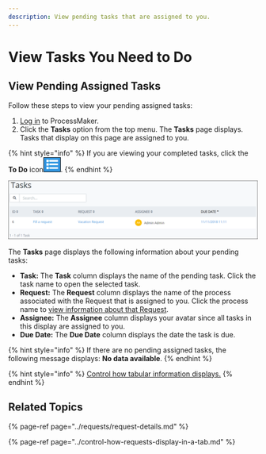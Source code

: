 ```yaml
---
description: View pending tasks that are assigned to you.
---
```


# View Tasks You Need to Do

## View Pending Assigned Tasks

Follow these steps to view your pending assigned tasks:

1. [Log in](../log-in.md#log-in) to ProcessMaker.
2. Click the **Tasks** option from the top menu. The **Tasks** page displays. Tasks that display on this page are assigned to you.

{% hint style="info" %}
If you are viewing your completed tasks, click the **To Do** icon![](../../.gitbook/assets/to-do-icon-tasks.png).
{% endhint %}

![Assigned Tasks in the Tasks page](../../.gitbook/assets/to-do-tasks-tasks.png)

The **Tasks** page displays the following information about your pending tasks:

* **Task:** The **Task** column displays the name of the pending task. Click the task name to open the selected task.
* **Request:** The **Request** column displays the name of the process associated with the Request that is assigned to you. Click the process name to [view information about that Request](../requests/request-details.md).
* **Assignee:** The **Assignee** column displays your avatar since all tasks in this display are assigned to you.
* **Due Date:** The **Due Date** column displays the date the task is due.

{% hint style="info" %}
If there are no pending assigned tasks, the following message displays: **No data available**.
{% endhint %}

{% hint style="info" %}
[Control how tabular information displays.](../control-how-requests-display-in-a-tab.md)
{% endhint %}

## Related Topics

{% page-ref page="../requests/request-details.md" %}

{% page-ref page="../control-how-requests-display-in-a-tab.md" %}

